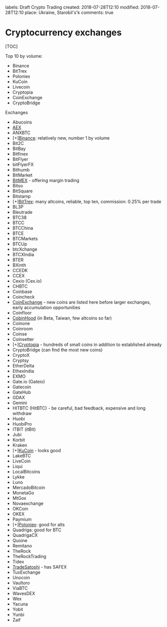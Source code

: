 labels: Draft
		Crypto
        Trading
created: 2018-07-28T12:10
modified: 2018-07-28T12:10
place: Ukraine, Starobil's'k
comments: true

# Cryptocurrency exchanges

[TOC]

Top 10 by volume:

- Binance
- BitTrex
- Poloniex
- KuCoin
- Livecoin
- Cryptopia
- CoinExchange
- CryptoBridge

Exchanges

- Abucoins
- [AEX](aex.com)
- ANXBTC
- [+][Binance](https://www.binance.com): relatively new, number 1 by volume
- Bit2C
- BitBay
- Bitfinex
- BitFlyer
- bitFlyerFX
- Bithumb
- BitMarket
- [BitMEX](https://www.bitmex.com) - offering margin trading
- Bitso
- BitSquare
- Bitstamp
- [+][BitTrex](https://bittrex.com): many altcoins, reliable, top ten, commission: 0.25% per trade
- BL3P
- Bleutrade
- BTC38
- BTCC
- BTCChina
- BTCE
- BTCMarkets
- BTCUp
- btcXchange
- BTCXIndia
- BTER
- BXinth
- CCEDK
- CCEX
- Cexio (Cex.io)
- CHBTC
- Coinbase
- Coincheck
- [CoinExchange](https://www.coinexchange.io) - new coins are listed here before larger exchanges, early accumulation opportunities
- Coinfloor
- [CobinHood](https://www.cobinhood.com/) (in Beta, Taiwan, few altcoins so far)
- Coinone
- Coinroom
- Coinse
- Coinsetter
- [+][Cryptopia](https://www.cryptopia.co.nz) - hundreds of small coins in addition to established already
- CryptoBridge (can find the most new coins)
- CryptoX
- Cryptsy
- EtherDelta
- EthexIndia
- EXMO
- Gate.io (Gateio)
- Gatecoin
- GateHub
- GDAX
- Gemini
- HITBTC (HitBTC) - be careful, bad feedback, expensive and long withdraw
- Huobi
- HuobiPro
- ITBIT (itBit)
- Jubi
- Korbit
- Kraken
- [+][KuCoin](https://www.kucoin.com) - looks good
- LakeBTC
- LiveCoin
- Liqui
- LocalBitcoins
- Lykke
- Luno
- MercadoBitcoin
- MonetaGo
- MtGox
- Novaexchange
- OKCoin
- OKEX
- Paymium
- [+][Poloniex](https://poloniex.com): good for alts
- Quadriga: good for BTC
- QuadrigaCX
- Quoine
- Remitano
- TheRock
- TheRockTrading
- Tidex
- [TradeSatoshi](https://tradesatoshi.com/) - has SAFEX
- TuxExchange
- Unocoin
- Vaultoro
- ViaBTC
- WavesDEX
- Wex
- Yacuna
- Yobit
- Yunbi
- Zaif
